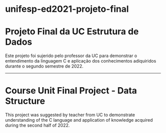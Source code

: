 # unifesp-ed2021-projeto-final
# Projeto Final da UC Estrutura de Dados

Este projeto foi sujerido pelo professor da UC para demonstrar o entendimento da linguagem C e aplicação dos conhecimentos adiquiridos durante o segundo semestre de 2022.

________________________________________________________________________________________________
# Course Unit Final Project - Data Structure

This project was suggested by teacher from UC to demonstrate understanding of the C language and application of knowledge acquired during the second half of 2022.
